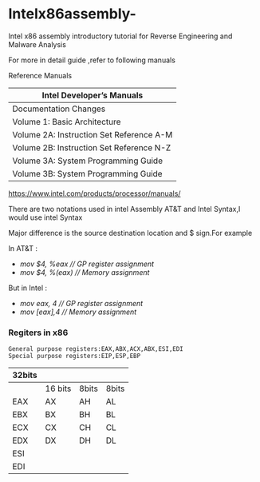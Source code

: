 # Intelx86assembly-
Intel x86 assembly introductory tutorial for Reverse Engineering and Malware Analysis

For more in detail guide ,refer to following manuals

Reference Manuals

| Intel Developer’s Manuals                |
|  --------------------------------------  |
| Documentation Changes                    |
| Volume 1: Basic Architecture             |
| Volume 2A: Instruction Set Reference A-M |
| Volume 2B: Instruction Set Reference N-Z |
| Volume 3A: System Programming Guide      |
| Volume 3B: System Programming Guide      |
https://www.intel.com/products/processor/manuals/


There are two notations used in intel Assembly AT&T and Intel Syntax,I would use intel Syntax

Major difference is the source destination location  and $ sign.For example

In AT&T : 
* *mov $4, %eax // GP register assignment*
* *mov $4, %(eax) // Memory assignment*

But in Intel : 
* *mov eax, 4 // GP register assignment*
* *mov [eax],4 // Memory assignment*




### Regiters in x86
```
General purpose registers:EAX,ABX,ACX,ABX,ESI,EDI
Special purpose registers:EIP,ESP,EBP
```

|32bits|                    |            |               |
| ---- | ------------------ | ---------- | ------------- |                              
|      |       16 bits      |   8bits    |    8bits      |
|EAX   |         AX         |    AH      |    AL         |
|EBX   |         BX         |    BH      |    BL         |
|ECX   |         CX         |    CH      |    CL         |
|EDX   |         DX         |    DH      |    DL         |
|ESI   |                    |            |               |
|EDI   |                    |            |               |
 


